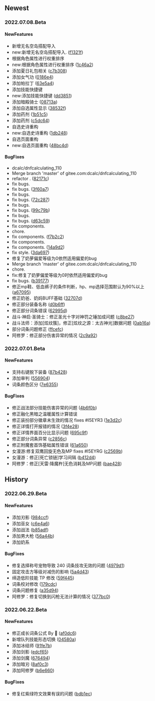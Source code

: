 ## Newest

### 2022.07.08.Beta

#### NewFeatures
* 新增无名空岛搭配导入<br>
* new:新增无名空岛搭配导入. ([f1321f](https://gitee.com/dcalc/dnfcalculating_110/commit/f1321fab99abf78fda1f0e812151a23f6c8146a7))
* 根据角色属性进行权重排序<br>
* new:根据角色属性进行权重排序 ([1c46a2](https://gitee.com/dcalc/dnfcalculating_110/commit/1c46a275e6201593c577dc54f827a75a39179787))
* 添加夏日礼包相关 ([c7b308](https://gitee.com/dcalc/dnfcalculating_110/commit/c7b308f99aafeaa8179f22e9b005c3d3cfc7a9b0))
* 添加女气功 ([0186e4](https://gitee.com/dcalc/dnfcalculating_110/commit/0186e44afed6e5467ab7aaf6eebca93f04e25c6a))
* 添加帕拉丁 ([63e5a4](https://gitee.com/dcalc/dnfcalculating_110/commit/63e5a461e0e31592c1c54004ade086b8488be6d5))
* 添加技能快捷键<br>
* new:添加技能快捷键 ([dd3851](https://gitee.com/dcalc/dnfcalculating_110/commit/dd38514b185e045d20f2dd5c164f9d543a30df42))
* 添加暗殿骑士 ([08713a](https://gitee.com/dcalc/dnfcalculating_110/commit/08713a7282d1f239aea1e9a286ecaf6cbe33e7d2))
* 添加自选属性显示 ([38532f](https://gitee.com/dcalc/dnfcalculating_110/commit/38532f0dbb16b1f450799b6ddf0b5ec96d1c6d25))
* 添加药剂 ([1b51c5](https://gitee.com/dcalc/dnfcalculating_110/commit/1b51c50c4bfc64b7bdb9c047e3fa3755d1c3f3bb))
* 添加药剂 ([c5dc64](https://gitee.com/dcalc/dnfcalculating_110/commit/c5dc64c1351d04907529304dc5ff59e9b8f89076))
* 自选史诗重构<br>
* new:自选史诗重构 ([1db248](https://gitee.com/dcalc/dnfcalculating_110/commit/1db248aaa57d5245dc692349f2469830c3e4e4ac))
* 自选页面重构<br>
* new:自选页面重构 ([48bc4d](https://gitee.com/dcalc/dnfcalculating_110/commit/48bc4d08dd73ba2010accb3b346d1839724d6f3f))

#### BugFixes
* dcalc/dnfcalculating_110<br>
* Merge branch 'master' of gitee.com:dcalc/dnfcalculating_110<br>
* refactor . ([82171c](https://gitee.com/dcalc/dnfcalculating_110/commit/82171cf87ae5ba184151d9a6c05d4dde3a4e8197))
* fix bugs.<br>
* fix bugs. ([3f60a7](https://gitee.com/dcalc/dnfcalculating_110/commit/3f60a797a6602e7faab3ee1160ba6c82b531e8cd))
* fix bugs.<br>
* fix bugs. ([72c287](https://gitee.com/dcalc/dnfcalculating_110/commit/72c287b719c14153be927306af7c3430513cf300))
* fix bugs.<br>
* fix bugs. ([99c79b](https://gitee.com/dcalc/dnfcalculating_110/commit/99c79b0859054bae9ad791b9a682dc67285e4922))
* fix bugs.<br>
* fix bugs. ([d63c59](https://gitee.com/dcalc/dnfcalculating_110/commit/d63c59a065e5e75ef4c6b5bfb22afc70aff3b521))
* fix components.<br>
* chore.<br>
* fix components. ([f7b2c2](https://gitee.com/dcalc/dnfcalculating_110/commit/f7b2c29d86834a801f241f10ee41e5e95a540f0a))
* fix components.<br>
* fix components. ([14a9d2](https://gitee.com/dcalc/dnfcalculating_110/commit/14a9d2673e8c6a3ec262a0aba02416852b0e9d5f))
* fix style. ([3da697](https://gitee.com/dcalc/dnfcalculating_110/commit/3da697973e1f332135365d5062ef046ac59fe763))
* 修复了奶萝偏爱等级为0依然适用偏爱的bug<br>
* Merge branch 'master' of gitee.com:dcalc/dnfcalculating_110<br>
* chore.<br>
* fix:修复了奶萝偏爱等级为0时依然适用偏爱的bug<br>
* fix bugs. ([b39177](https://gitee.com/dcalc/dnfcalculating_110/commit/b39177b37d6d4a7f8427351872fe88f52f64fdc0))
* 修正mp鞋、低血裤子的条件判断，hp、mp选择范围默认为90%以上 ([a67095](https://gitee.com/dcalc/dnfcalculating_110/commit/a67095eab2adf6acd330408c466376a4c1aff916))
* 修正奶爸、奶妈BUFF基础 ([32707d](https://gitee.com/dcalc/dnfcalculating_110/commit/32707df005d08a7df4ad347d545449c0f69d8f10))
* 修正部分装备名称 ([d0b6ff](https://gitee.com/dcalc/dnfcalculating_110/commit/d0b6ff09a19061fc7f206444fa901253f5282fc3))
* 修正部分词条错误 ([62995d](https://gitee.com/dcalc/dnfcalculating_110/commit/62995d6bf99918eb548f8359f9151ab89f172f86))
* 战斗·神启·圣骑士：修正圣光十字对神罚之锤加成问题 ([c8be27](https://gitee.com/dcalc/dnfcalculating_110/commit/c8be272349ac2a2522b4ad018ced40fc092861b1))
* 战斗法师：添加[炫纹簇]，修正[炫纹之源：太古神光]数据问题 ([0ab16a](https://gitee.com/dcalc/dnfcalculating_110/commit/0ab16aececb9610adc9645396234d7e1b078d971))
* 部分词条问题修正 ([ffcefc](https://gitee.com/dcalc/dnfcalculating_110/commit/ffcefc90dd62bd113578cc77ef74414310807f5b))
* 阿修罗：修正部分伤害异常的情况 ([2c9a92](https://gitee.com/dcalc/dnfcalculating_110/commit/2c9a9224ec88b703b62b39e1faefa2bad292bf1c))

### 2022.07.01.Beta

#### NewFeatures
* 支持右键脱下装备 ([87b428](https://gitee.com/dcalc/dnfcalculating_110/commit/87b428c6d1a2ec1cbb55ea5bdd20d90dd0f2a2bb))
* 添加审判 ([556904](https://gitee.com/dcalc/dnfcalculating_110/commit/556904bd6c9769b201a7e65ed778f0e1cda23bf4))
* 词条颜色区分 ([7e6355](https://gitee.com/dcalc/dnfcalculating_110/commit/7e6355b0220f9fa0712b40ab7b77d183e52bc4cc))

#### BugFixes
* 修正战法部分技能伤害异常的问题 ([4b6f0b](https://gitee.com/dcalc/dnfcalculating_110/commit/4b6f0b39f0e182e4830a4fefe20d91f3d5600ced))
* 修正融化黑暗之温暖属性计算错误<br>
* 修正装扮部分徽章未生效的情况 fixes #I5EYR3 ([1e3d2c](https://gitee.com/dcalc/dnfcalculating_110/commit/1e3d2c262a63eaa78eaa0f7e3448bb75941748fe))
* 修正详情打开报错的情况 ([3f4e28](https://gitee.com/dcalc/dnfcalculating_110/commit/3f4e28d85c99ec8d3632e11af0f6e90b826203ac))
* 修正详情界面百分比显示问题 ([695c9f](https://gitee.com/dcalc/dnfcalculating_110/commit/695c9fe856eaa0548e7f389ae977f0f6cc79c162))
* 修正部分词条异常 ([c2856c](https://gitee.com/dcalc/dnfcalculating_110/commit/c2856c99f808bf53d89e4af9b0d922d162e47cee))
* 修正附魔套首饰基础属性错误 ([61a650](https://gitee.com/dcalc/dnfcalculating_110/commit/61a650cd57e673a5cc03c21fe277999b7e581062))
* 女漫游:修复双鹰回旋无色及MP fixes #I5EYRG ([c2569b](https://gitee.com/dcalc/dnfcalculating_110/commit/c2569b8e335b41fd62abc42815fd16809ce0c8af))
* 女漫游：修正[死亡锁链]学习间隔 ([b412d4](https://gitee.com/dcalc/dnfcalculating_110/commit/b412d4b309c6bf184851adf6c8197e1eaaab6d9c))
* 阿修罗：修正[天雷·降魔杵]无色消耗及MP问题 ([bae428](https://gitee.com/dcalc/dnfcalculating_110/commit/bae4282a85617cf7b5b6f9a1a5f0f772424d425e))



## History

### 2022.06.29.Beta

#### NewFeatures

- 添加刃影 ([984ccf](https://gitee.com/dcalc/dnfcalculating_110/commit/984ccf1e8b7fff92663b9c82ffd9ecf189511cb8))
- 添加巫女 ([c6e4a6](https://gitee.com/dcalc/dnfcalculating_110/commit/c6e4a658c2591208112fbe1c32efbfd9b6c05cf6))
- 添加战法 ([b85adf](https://gitee.com/dcalc/dnfcalculating_110/commit/b85adfb546eb2e14fe55a915243a913392f815d5))
- 添加男大枪 ([56a44b](https://gitee.com/dcalc/dnfcalculating_110/commit/56a44b8d7093e7f719bad01e93a9fdf3bbf8804b))
- 添加奶系

#### BugFixes

- 修复选择称号宠物导致 240 词条技攻无效的问题 ([4979d1](https://gitee.com/dcalc/dnfcalculating_110/commit/4979d10fc0242653a1fa8dadc0a17b75b8f32eb6))
- 固定攻击方等级对减伤的影响 ([5a4d43](https://gitee.com/dcalc/dnfcalculating_110/commit/5a4d43477695642c560aaa82fe03fc3cfe84d2a5))
- 缔造低阶技能 TP 修改 ([59f445](https://gitee.com/dcalc/dnfcalculating_110/commit/59f4451a65991255d454d357f2774ac99f7f8a63))
- 词条校对修改 ([179cdc](https://gitee.com/dcalc/dnfcalculating_110/commit/179cdc60ad5092db9efb71e5d979a5ab03920679))
- 词条问题修复 ([a35d94](https://gitee.com/dcalc/dnfcalculating_110/commit/a35d94e67db5718d2bf580c5363231900e6e14b7))
- 阿修罗：修复切换到闪枪无法计算的情况 ([377bc0](https://gitee.com/dcalc/dnfcalculating_110/commit/377bc0ebb30a8f48da5fe05617c829e604196589))

### 2022.06.22.Beta

#### NewFeatures

- 修正成长词条公式 By 🐎 ([af0dc6](https://gitee.com/dcalc/dnfcalculating_110/commit/af0dc67e05c03c883c2e81b177349483437ad48f))
- 新增队列技能形态切换 ([04580a](https://gitee.com/dcalc/dnfcalculating_110/commit/04580ae3380b5019b408c3f0f892d82d0d8638b6))
- 添加冰结师 ([91fe7b](https://gitee.com/dcalc/dnfcalculating_110/commit/91fe7b22880b16ce733168d6796b76ec75545d2c))
- 添加剑影 ([edcf65](https://gitee.com/dcalc/dnfcalculating_110/commit/edcf654833b2a6ea3cbb8c5e7be792953c3a82d6))
- 添加剑魔 ([676494](https://gitee.com/dcalc/dnfcalculating_110/commit/6764945b56ce16e549a5058a0aaa679b3317192b))
- 添加暗刃 ([8af0c3](https://gitee.com/dcalc/dnfcalculating_110/commit/8af0c3b7fdadb9496d8d86c50df1372b35f7c065))
- 添加阿修罗 ([b6e660](https://gitee.com/dcalc/dnfcalculating_110/commit/b6e6605537b8bd86bc0be63b61a8044eb7bc9240))

#### BugFixes

- 修复红紫绿符文效果有误的问题 ([bdb1ec](https://gitee.com/dcalc/dnfcalculating_110/commit/bdb1ecbb984b069d7b1c76183560b99b765e7682))
